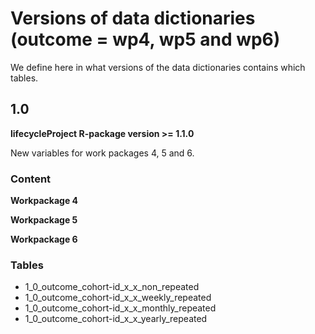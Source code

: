 # Versions of data dictionaries (outcome = wp4, wp5 and wp6)
We define here in what versions of the data dictionaries contains which tables.

## 1.0
**lifecycleProject R-package version >= 1.1.0**

New variables for work packages 4, 5 and 6.

### Content

**Workpackage 4**


**Workpackage 5**


**Workpackage 6**

### Tables
- 1_0_outcome_cohort-id_x_x_non_repeated
- 1_0_outcome_cohort-id_x_x_weekly_repeated
- 1_0_outcome_cohort-id_x_x_monthly_repeated
- 1_0_outcome_cohort-id_x_x_yearly_repeated
